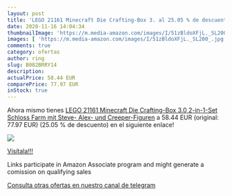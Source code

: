 ```yaml
---
layout: post
title: 'LEGO 21161 Minecraft Die Crafting-Box 3. al 25.05 % de descuento'
date: 2020-11-16 14:04:34
thumbnailImage: 'https://m.media-amazon.com/images/I/51zBldoXFjL._SL200_.jpg'
images: [ 'https://m.media-amazon.com/images/I/51zBldoXFjL._SL200_.jpg' ]
comments: true
category: ofertas
author: ring
slug: B082BRRY14
description:
actualPrice: 58.44 EUR
comparePrice: 77.97 EUR
inStock: true
---
```


Ahora mismo tienes [LEGO 21161 Minecraft Die Crafting-Box 3.0 2-in-1-Set Schloss Farm mit Steve-  Alex- und Creeper-Figuren](https://www.amazon.de/dp/B082BRRY14/?tag=redken02-21) a 58.44 EUR (original: 77.97 EUR) (25.05 %  de descuento) en el siguiente enlace!

[![](https://m.media-amazon.com/images/I/51zBldoXFjL._SL200_.jpg)](https://www.amazon.de/dp/B082BRRY14/?tag=redken02-21)

[Visítala!!!](https://www.amazon.de/dp/B082BRRY14/?tag=redken02-21)

Links participate in Amazon Associate program and might generate a comission on qualifying sales

[Consulta otras ofertas en nuestro canal de telegram](https://t.me/s/ofertas25)
